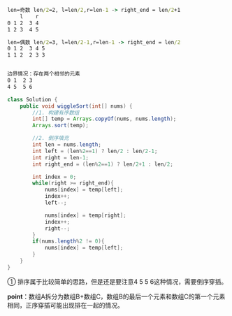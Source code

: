 

```cmd
len=奇数 len/2=2, l=len/2,r=len-1 -> right_end = len/2+1
    l    r
0 1 2  3 4
1 2 3  4 5 

len=偶数 len/2=3, l=len/2-1,r=len-1 -> right_end = len/2
0 1 2  3 4 5 
1 1 2  2 3 3 


边界情况：存在两个相邻的元素
0 1  2 3
4 5  5 6
```

```java
class Solution {
    public void wiggleSort(int[] nums) {
        //1. 构建有序数组
        int[] temp = Arrays.copyOf(nums, nums.length);
        Arrays.sort(temp);

        //2. 倒序填充
        int len = nums.length;
        int left = (len%2==1) ? len/2 : len/2-1;
        int right = len-1;
        int right_end = (len%2==1) ? len/2+1 : len/2;

        int index = 0;
        while(right >= right_end){
            nums[index] = temp[left];
            index++;
            left--;

            nums[index] = temp[right];
            index++;
            right--;
        }
        if(nums.length%2 != 0){
            nums[index] = temp[left];
        }
    }
}
```

① 排序属于比较简单的思路，但是还是要注意4 5 5 6这种情况，需要倒序穿插。

**point**：数组A拆分为数组B+数组C，数组B的最后一个元素和数组C的第一个元素相同，正序穿插可能出现排在一起的情况。





























































